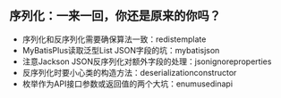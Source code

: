 ## 序列化：一来一回，你还是原来的你吗？
- 序列化和反序列化需要确保算法一致：redistemplate
- MyBatisPlus读取泛型List<T> JSON字段的坑：mybatisjson
- 注意Jackson JSON反序列化对额外字段的处理：jsonignoreproperties
- 反序列化时要小心类的构造方法：deserializationconstructor
- 枚举作为API接口参数或返回值的两个大坑：enumusedinapi
